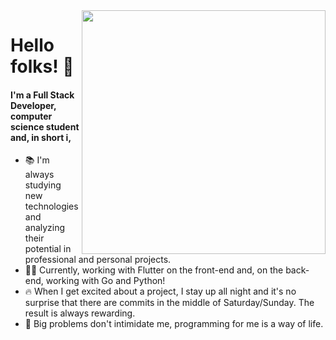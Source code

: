 <img src="https://i.imgur.com/mbqORCi.gif" width="390px" align="right">

# Hello folks! 👋

#### I'm a Full Stack Developer, computer science student and, in short i,

- 📚 I'm always studying new technologies and analyzing their potential in professional and personal projects.
- 👨‍💻 Currently, working with Flutter on the front-end and, on the back-end, working with Go and Python!
- 🔥  When I get excited about a project, I stay up all night and it's no surprise that there are commits in the middle of Saturday/Sunday. The result is always rewarding.
- 🎯 Big problems don't intimidate me, programming for me is a way of life.
